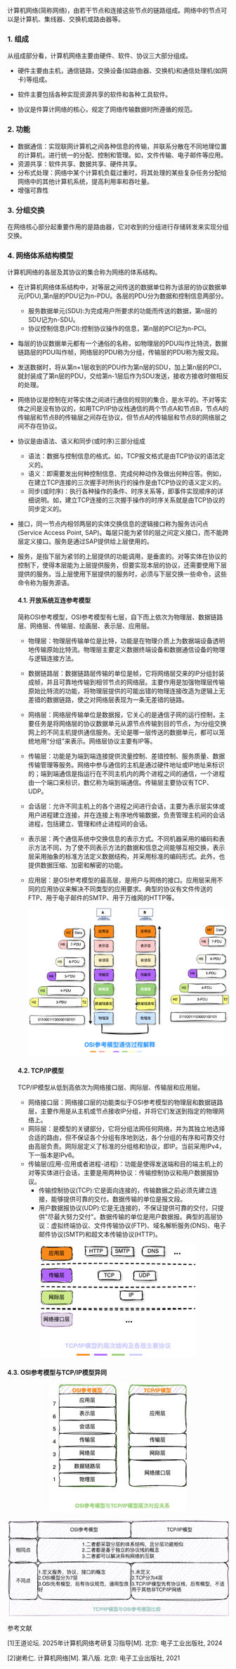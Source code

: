 计算机网络(简称网络)，由若干节点和连接这些节点的链路组成。网络中的节点可以是计算机、集线器、交换机或路由器等。

### 1. 组成

  从组成部分看，计算机网络主要由硬件、软件、协议三大部分组成。

* 硬件主要由主机，通信链路，交换设备(如路由器、交换机)和通信处理机(如网卡)等组成。

* 软件主要包括各种实现资源共享的软件和各种工具软件。

* 协议是件算计网络的核心，规定了网络传输数据时所遵循的规范。

### 2. 功能

* 数据通信：实现联网计算机之间各种信息的传输，并联系分散在不同地理位置的计算机，进行统一的分配、控制和管理。如，文件传输、电子邮件等应用。
* 资源共享：软件共享、数据共享、硬件共享。
* 分布式处理：网络中某个计算机负载过重时，将其处理的某些复杂任务分配给网络中的其他计算机系统，提高利用率和吞吐量。
* 增强可靠性

### 3. 分组交换

在网络核心部分起重要作用的是路由器，它对收到的分组进行存储转发来实现分组交换。

### 4. 网络体系结构模型

  计算机网络的各层及其协议的集合称为网络的体系结构。

* 在计算机网络体系结构中，对等层之间传送的数据单位称为该层的协议数据单元(PDU),第n层的PDU记为n-PDU。各层的PDU分为数据和控制信息两部分。
  * 服务数据单元(SDU):为完成用户所要求的功能而传送的数据，第n层的SDU记为n-SDU。
  * 协议控制信息(PCI):控制协议操作的信息，第n层的PCI记为n-PCI。

* 每层的协议数据单元都有一个通俗的名称，如物理层的PDU叫作比特流，数据链路层的PDU叫作帧，网络层的PDU称为分组，传输层的PDU称为报文段。

* 发送数据时，将从第n+1层收到的PDU作为第n层的SDU，加上第n层的PCI，就封装成了第n层的PDU，交给第n-1层后作为SDU发送，接收方接收时做相反的处理。
* 网络协议是控制在对等实体之间进行通信的规则的集合，是水平的。不对等实体之间是没有协议的，如用TCP/IP协议栈通信的两个节点A和节点B，节点A的传输层和节点B的传输层之间存在协议，但节点A的传输层和节点B的网络层之间不存在协议。
* 协议是由语法、语义和同步(或时序)三部分组成
  * 语法：数据与控制信息的格式。如，TCP报文格式是由TCP协议的语法定义的。
  * 语义：即需要发出何种控制信息、完成何种动作及做出何种应答。例如，在建立TCP连接的三次握手时所执行的操作是由TCP协议的语义定义的。
  * 同步(或时序)：执行各种操作的条件、时序关系等，即事件实现顺序的详细说明。如，建立TCP连接的三次握手操作的时序关系就是由TCP协议的同步定义的。

* 接口，同一节点内相邻两层的实体交换信息的逻辑接口称为服务访问点(Service Access Point, SAP)。每层只能为紧邻的层之间定义接口，而不能跨层定义接口。服务是通过SAP提供给上层使用的。

* 服务，是指下层为紧邻的上层提供的功能调用，是垂直的。对等实体在协议的控制下，使得本层能为上层提供服务，但要实现本层的协议，还需要使用下层提供的服务。当上层使用下层提供的服务时，必须与下层交换一些命令，这些命令称为服务源语。

  #### 4.1. 开放系统互连参考模型

  简称OSI参考模型，OSI参考模型有七层，自下而上依次为物理层、数据链路层、网络层、传输层、绘画层、表示层、应用层。

  * 物理层：物理层传输单位是比特，功能是在物理介质上为数据端设备透明地传输原始比特流。物理层主要定义数据终端设备和数据通信设备的物理与逻辑连接方法。

  * 数据链路层：数据链路层传输的单位是帧，它将网络层交来的IP分组封装成帧，并且可靠地传输到相邻节点的网络层。主要作用是加强物理层传输原始比特流的功能，将物理层提供的可能出错的物理连接改造为逻辑上无差错的数据链路，使之对网络层表现为一条无差错的链路。

  * 网络层：网络层传输单位是数据报，它关心的是通信子网的运行控制，主要任务是将网络层的协议数据单元从源节点传输到目的节点，为i分组交换网上的不同主机提供通信服务。无论是哪一层传送的数据单元，都可以笼统地用“分组”来表示。网络层协议主要有IP等。

  * 传输层：功能是为端到端连接提供流量控制、差错控制、服务质量、数据传输管理等服务。网络中参与通信的主机是通过硬件地址或IP地址来标识的；端到端通信是指运行在不同主机内的两个进程之间的通信，一个进程由一个端口来标识，数亿称为端到端通信。传输层主要协议有TCP、UDP。

  * 会话层：允许不同主机上的各个进程之间进行会话，主要为表示层实体或用户进程建立连接，并在连接上有序地传输数据，负责管理主机间的会话进程，包括建立、管理和终止进程间的会话。

  * 表示层：两个通信系统中交换信息的表示方式。不同机器采用的编码和表示方法不同，为了使不同表示方法的数据和信息之间能够互相交换，表示层采用抽象的标准方法定义数据结构，并采用标准的编码形式。此外，也提供数据压缩、加密和解密的功能。

  * 应用层：是OSI参考模型的最高层，是用户与网络的接口。应用层采用不同的应用协议来解决不同类型的应用要求。典型的协议有文件传送的FTP、用于电子邮件的SMTP、用于万维网的HTTP等。

    ![OSI](./images/OSI.png)

  #### 4.2. TCP/IP模型

  TCP/IP模型从低到高依次为网络接口层、网际层、传输层和应用层。

  * 网络接口层：网络接口层的功能类似于OSI参考模型的物理层和数据链路层，主要作用是从主机或节点接收IP分组，并将它们发送到指定的物理网络上。
  * 网际层：是模型的关键部分，它将分组法网任何网络，并为其独立地选择合适的路由，但不保证各个分组有序地到达，各个分组的有序和可靠交付由高层负责。网际层定义了标准的分组格和协议，即IP。当前采用IPv4，下一版本是IPv6。
  * 传输层(应用-应用或者进程-进程)：功能是使得发送端和目的端主机上的对等实体进行会话，主要是用两种协议：传输控制协议和用户数据报协议。
    * 传输控制协议(TCP):它是面向连接的，传输数据之前必须先建立连接，能够提供可靠的交付。数据传输的单位是报文段。
    * 用户数据报协议(UDP):它是无连接的，不保证提供可靠的交付，只提供"尽最大努力交付"。数据传输的单位是用户数据报。典型的高层协议：虚拟终端协议、文件传输协议(FTP)、域名解析服务(DNS)、电子邮件协议(SMTP)和超文本传输协议(HTTP)。

<p align='middle'><img src='./images/TCP:IP模型.png' alt='TCP/IP模型'/></p>

####    4.3. OSI参考模型与TCP/IP模型异同

<p align='middle'><img src='./images/网络体系结构模型层次对应.png' alt='网络体系结构模型层次对应'/></p>

<p align='middle'><img src='./images/网络体系结构模型异同分析.png' alt='网络体系结构模型异同分析'/></p>







参考文献

[1]王道论坛. 2025年计算机网络考研复习指导[M]. 北京: 电子工业出版社, 2024

[2]谢希仁. 计算机网络[M]. 第八版. 北京: 电子工业出版社, 2021

